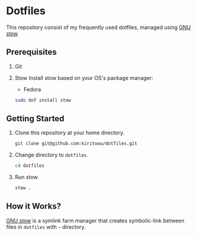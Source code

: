# Dotfiles

This repository consist of my frequently used dotfiles, managed using [GNU stow](https://www.gnu.org/software/stow/)

## Prerequisites

1. Git
2. Stow
    Install stow based on your OS's package manager:

    - Fedora

    ```bash
    sudo dnf install stow
    ```

## Getting Started

1. Clone this repository at your home directory.

    ```bash
    git clone git@github.com:kiritowu/dotfiles.git
    ```

2. Change directory to `dotfiles`.

    ```bash
    cd dotfiles
    ```

3. Run stow.

    ```bash
    stow .
    ```

## How it Works?

[GNU stow](https://www.gnu.org/software/stow/) is a symlink farm manager
that creates symbolic-link between files in `dotfiles` with `~` directory.
